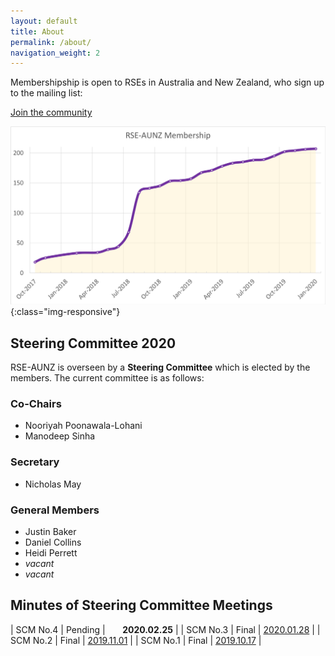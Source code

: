 ```yaml
---
layout: default
title: About
permalink: /about/
navigation_weight: 2
---
```


Membershipship is open to RSEs in Australia and New Zealand, who sign up to the mailing list:

<a class="rse rse-join" href="{{ site.sign_up }}">Join the community</a>

![rse-workshop](/assets/RSE-Members-2020-01-31.png){:class="img-responsive"}

## Steering Committee 2020

RSE-AUNZ is overseen by a __Steering Committee__ which is elected by the members.
The current committee is as follows:

### Co-Chairs
- Nooriyah Poonawala-Lohani
- Manodeep Sinha


### Secretary
- Nicholas May


### General Members
- Justin Baker
- Daniel Collins 
- Heidi Perrett
- *vacant*
- *vacant*


## Minutes of Steering Committee Meetings

| SCM No.4 | Pending |  &nbsp; &nbsp;  &nbsp; **2020.02.25** |
| SCM No.3 | Final | <a class="rse" href="/2020/01/28/Minutes-of-SCM-03">2020.01.28</a> |
| SCM No.2 | Final | <a class="rse" href="/2019/11/01/Minutes-of-SCM-02">2019.11.01</a> |
| SCM No.1 | Final | <a class="rse" href="/2019/10/17/Minutes-of-SCM-01">2019.10.17</a> |

